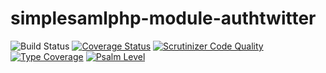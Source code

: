 # simplesamlphp-module-authtwitter

![Build Status](https://github.com/simplesamlphp/simplesamlphp-module-authtwitter/workflows/CI/badge.svg?branch=master)
[![Coverage Status](https://codecov.io/gh/simplesamlphp/simplesamlphp-module-authtwitter/branch/master/graph/badge.svg)](https://codecov.io/gh/simplesamlphp/simplesamlphp-module-authtwitter)
[![Scrutinizer Code Quality](https://scrutinizer-ci.com/g/simplesamlphp/simplesamlphp-module-authtwitter/badges/quality-score.png?b=master)](https://scrutinizer-ci.com/g/simplesamlphp/simplesamlphp-module-authtwitter/?branch=master)
[![Type Coverage](https://shepherd.dev/github/simplesamlphp/simplesamlphp-module-authtwitter/coverage.svg)](https://shepherd.dev/github/simplesamlphp/simplesamlphp-module-authtwitter)
[![Psalm Level](https://shepherd.dev/github/simplesamlphp/simplesamlphp-module-authtwitter/level.svg)](https://shepherd.dev/github/simplesamlphp/simplesamlphp-module-authtwitter)
